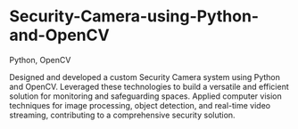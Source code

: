 # Security-Camera-using-Python-and-OpenCV
Python, OpenCV



Designed and developed a custom Security Camera system using Python and OpenCV. Leveraged these technologies to
build a versatile and efficient solution for monitoring and safeguarding spaces. Applied computer vision techniques for image processing, object detection, and real-time video streaming, contributing to a comprehensive security solution.
